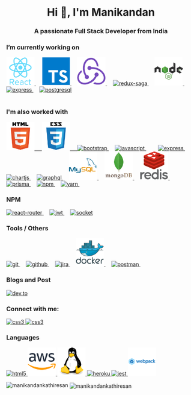 <h1 align="center">Hi 👋, I'm Manikandan</h1>
<h3 align="center">A passionate Full Stack Developer from India</h3>

<h3> I’m currently working on  </h3>
<div>
  <a href="https://reactjs.org/" target="_blank" rel="noreferrer">
    <img src="https://raw.githubusercontent.com/devicons/devicon/master/icons/react/react-original-wordmark.svg"
        alt="react" width="75" height="75" />
</a>  &nbsp; &nbsp;

<a href="https://www.typescriptlang.org/" target="_blank" rel="noreferrer">
    <img src="https://raw.githubusercontent.com/devicons/devicon/master/icons/typescript/typescript-original.svg"
        alt="typescript" width="75" height="75" />
</a> &nbsp; &nbsp;

<a href="https://redux.js.org" target="_blank" rel="noreferrer">
    <img src="https://raw.githubusercontent.com/devicons/devicon/master/icons/redux/redux-original.svg" alt="redux"
        width="75" height="75" />
</a> &nbsp; &nbsp;

<a href="https://redux-saga.js.org/" target="_blank" rel="noreferrer">
    <img src="https://cdn.worldvectorlogo.com/logos/redux-saga.svg" alt="redux-saga" width="75" height="75" />
</a> &nbsp; &nbsp;

<a href="https://nodejs.org" target="_blank" rel="noreferrer">
    <img src="https://raw.githubusercontent.com/devicons/devicon/master/icons/nodejs/nodejs-original-wordmark.svg"
        alt="nodejs" width="75" height="75" />
</a>  &nbsp; &nbsp;

<a href="https://fastify.dev/" target="_blank" rel="noreferrer">
    <img src="https://fastify.dev/img/logos/fastify-white.svg" alt="express" width="75" height="75" />
</a> &nbsp; &nbsp;

<a href="https://www.postgresql.org" target="_blank" rel="noreferrer">
    <img src="https://www.svgrepo.com/show/303301/postgresql-logo.svg"
        alt="postgresql" width="75" height="75" />
</a>
</div>
<be /> <br />
    
<h3>  I'm also worked with </h3>
<div>
  <a href="https://www.w3.org/html/" target="_blank" rel="noreferrer">
    <img src="https://raw.githubusercontent.com/devicons/devicon/master/icons/html5/html5-original-wordmark.svg"
        alt="html5" width="75" height="75" /> &nbsp; &nbsp;
</a>

<a href="https://www.w3schools.com/css/" target="_blank" rel="noreferrer">
    <img src="https://raw.githubusercontent.com/devicons/devicon/master/icons/css3/css3-original-wordmark.svg"
        alt="css3" width="75" height="75" /> &nbsp; &nbsp;
</a>

<a href="https://getbootstrap.com" target="_blank" rel="noreferrer">
    <img src="https://cdn.worldvectorlogo.com/logos/bootstrap-5-1.svg" alt="bootstrap" width="75" height="75" />
</a> &nbsp; &nbsp;

<a href="https://www.w3schools.com/js/" target="_blank" rel="noreferrer">
    <img src="https://cdn.worldvectorlogo.com/logos/logo-javascript.svg" alt="javascript" width="75" height="75" />
</a> &nbsp; &nbsp; &nbsp; &nbsp; 

<a href="https://expressjs.com" target="_blank" rel="noreferrer">
    <img src="https://ih1.redbubble.net/image.438908244.6144/st,small,507x507-pad,600x600,f8f8f8.u2.jpg" alt="express"
        width="75" height="75" />
</a>  &nbsp; &nbsp;

<a href="https://www.chartjs.org" target="_blank" rel="noreferrer">
    <img src="https://www.chartjs.org/media/logo-title.svg" alt="chartjs" width="75" height="75" />
</a> &nbsp; &nbsp;

<a href="https://graphql.org" target="_blank" rel="noreferrer">
    <img src="https://www.vectorlogo.zone/logos/graphql/graphql-icon.svg" alt="graphql" width="75" height="75" />
</a> &nbsp; &nbsp;

<a href="https://www.mysql.com/" target="_blank" rel="noreferrer">
    <img src="https://raw.githubusercontent.com/devicons/devicon/master/icons/mysql/mysql-original-wordmark.svg"
        alt="mysql" width="75" height="75" />
</a> &nbsp; &nbsp;

<a href="https://www.mongodb.com/" target="_blank" rel="noreferrer">
    <img src="https://raw.githubusercontent.com/devicons/devicon/master/icons/mongodb/mongodb-original-wordmark.svg"
        alt="mongodb" width="75" height="75" />
</a> &nbsp; &nbsp;

<a href="https://redis.io" target="_blank" rel="noreferrer">
    <img src="https://raw.githubusercontent.com/devicons/devicon/master/icons/redis/redis-original-wordmark.svg"
        alt="redis" width="75" height="75" />
</a> &nbsp; &nbsp;

<a href="https://www.prisma.io/" target="_blank" rel="noreferrer">
    <img src="https://prismalens.vercel.app/header/logo-white.svg" alt="prisma" width="75" height="75" />
</a> &nbsp; &nbsp;

<a href="https://www.npmjs.com/" target="_blank" rel="noreferrer">
    <img src="https://raw.githubusercontent.com/gilbarbara/logos/main/logos/npm.svg" alt="npm" width="75" height="75" />
</a> &nbsp; &nbsp;

<a href="https://classic.yarnpkg.com/en/" target="_blank" rel="noreferrer">
    <img src="https://cdn.worldvectorlogo.com/logos/yarn.svg" alt="yarn" width="75" height="75" />
</a> &nbsp; &nbsp;


<h3 align="left"> NPM </h3>

<a href="https://reactrouter.com/en/main" target="_blank" rel="noreferrer">
    <img src="https://reactrouter.com/twitterimage.jpg" alt="react-router" width="75" height="75" />
</a> &nbsp; &nbsp;

<a href="https://jwt.io/" target="_blank" rel="noreferrer">
    <img src="https://avatars.githubusercontent.com/u/84194169?v=4&s=160" alt="jwt" width="75" height="75" />
</a> &nbsp; &nbsp;

<a href="https://socket.io/" target="_blank" rel="noreferrer">
    <img src="https://www.ux-republic.com/wp-content/uploads/2018/03/socket.png" alt="socket" width="75" height="75" />
</a>

<h3 align="left">Tools / Others</h3>

<a href="https://git-scm.com/" target="_blank" rel="noreferrer">
    <img src="https://www.vectorlogo.zone/logos/git-scm/git-scm-icon.svg" alt="git" width="75" height="75" />
</a> &nbsp; &nbsp;

<a href="https://docs.github.com/en" target="_blank" rel="noreferrer">
    <img src="https://seeklogo.com/images/G/github-logo-2E3852456C-seeklogo.com.png" alt="github" width="75"
        height="75" />
</a> &nbsp; &nbsp;

<a href="https://confluence.atlassian.com/jira" target="_blank" rel="noreferrer">
    <img src="https://www.ambient-it.net/wp-content/uploads/2022/04/Logo-Jira-200x175-2.png" alt="jira" width="75"
        height="75" />
</a> &nbsp; &nbsp;

<a href="https://www.docker.com/" target="_blank" rel="noreferrer">
    <img src="https://raw.githubusercontent.com/devicons/devicon/master/icons/docker/docker-original-wordmark.svg"
        alt="docker" width="75" height="75" />
</a> &nbsp; &nbsp;

<a href="https://postman.com" target="_blank" rel="noreferrer">
    <img src="https://www.vectorlogo.zone/logos/getpostman/getpostman-icon.svg" alt="postman" width="75" height="75" />
</a> &nbsp; &nbsp;
    
</div>
 
<!-- BLOG-POST-LIST:START -->
<!-- BLOG-POST-LIST:END -->

<h3 align="left">Blogs and Post</h3>
<p align="left">
    <a href="https://dev.to/dev.to/nameismani" target="_blank" rel="noreferrer">
    <img src="https://raw.githubusercontent.com/rahuldkjain/github-profile-readme-generator/master/src/images/icons/Social/devto.svg"
        alt="dev.to" width="50" height="50" />
</a>

<h3 align="left">Connect with me:</h3>
<p align="left">
  <a href="mailto: abc@example.com" target="_blank" rel="noreferrer">
    <img src="https://upload.wikimedia.org/wikipedia/commons/thumb/8/81/LinkedIn_icon.svg/2048px-LinkedIn_icon.svg.png"
        alt="css3" width="50" height="50" />
    
<a href="mailto: abc@example.com" target="_blank" rel="noreferrer">
    <img src="https://logowik.com/content/uploads/images/gmail-new-icon5198.jpg"
        alt="css3" width="50" height="50" />
</a>
</p>

<h3 align="left">Languages </h3>
<p align="left">
<a href="https://www.w3.org/html/" target="_blank" rel="noreferrer">
    <img src="https://cdn.worldvectorlogo.com/logos/c-1.svg"
        alt="html5" width="75" height="75" />
</a>
 


<a href="https://aws.amazon.com" target="_blank" rel="noreferrer">
    <img src="https://raw.githubusercontent.com/devicons/devicon/master/icons/amazonwebservices/amazonwebservices-original-wordmark.svg"
        alt="aws" width="75" height="75" />
</a>

<a href="https://www.linux.org/" target="_blank" rel="noreferrer">
    <img src="https://raw.githubusercontent.com/devicons/devicon/master/icons/linux/linux-original.svg" alt="linux"
        width="75" height="75" />
</a>


<a href="https://heroku.com" target="_blank" rel="noreferrer">
    <img src="https://www.vectorlogo.zone/logos/heroku/heroku-icon.svg" alt="heroku" width="75" height="75" />
</a>

<a href="https://jestjs.io" target="_blank" rel="noreferrer">
    <img src="https://www.vectorlogo.zone/logos/jestjsio/jestjsio-icon.svg" alt="jest" width="75" height="75" />
</a>



<a href="https://webpack.js.org" target="_blank" rel="noreferrer">
    <img src="https://raw.githubusercontent.com/devicons/devicon/d00d0969292a6569d45b06d3f350f463a0107b0d/icons/webpack/webpack-original-wordmark.svg"
        alt="webpack" width="75" height="75" />
</a>
</p>

<p>
    <img align="left"
        src="https://github-readme-stats.vercel.app/api/top-langs?username=manikandankathiresan&show_icons=true&locale=en&layout=compact"
        alt="manikandankathiresan" />
</p>

<p>
    &nbsp;<img align="center"
        src="https://github-readme-stats.vercel.app/api?username=manikandankathiresan&show_icons=true&locale=en"
        alt="manikandankathiresan" />
</p>
